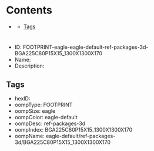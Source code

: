



Contents
========

* [](#)
	* [Tags](#tags)

# 

- ID: FOOTPRINT-eagle-eagle-default-ref-packages-3d-BGA225C80P15X15_1300X1300X170
- Name: 
- Description: 

## Tags

- hexID: 
- oompType: FOOTPRINT
- oompSize: eagle
- oompColor: eagle-default
- oompDesc: ref-packages-3d
- oompIndex: BGA225C80P15X15_1300X1300X170
- oompName: eagle-default/ref-packages-3d/BGA225C80P15X15_1300X1300X170
